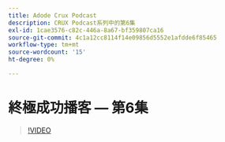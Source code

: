 ```yaml
---
title: Adode Crux Podcast
description: CRUX Podcast系列中的第6集
exl-id: 1cae3576-c82c-446a-8a67-bf359807ca16
source-git-commit: 4c1a12cc8114f14e09856d5552e1afdde6f85465
workflow-type: tm+mt
source-wordcount: '15'
ht-degree: 0%

---
```


# 終極成功播客 — 第6集

>[!VIDEO](https://video.tv.adobe.com/v/3429331?quality=12learn=on)
